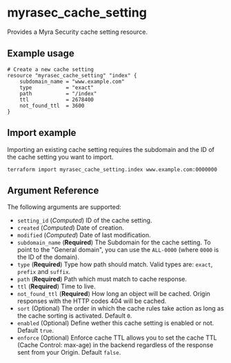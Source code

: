 # myrasec_cache_setting

Provides a Myra Security cache setting resource.

## Example usage

```hcl
# Create a new cache setting
resource "myrasec_cache_setting" "index" {
    subdomain_name = "www.example.com"
    type           = "exact"
    path           = "/index"
    ttl            = 2678400
    not_found_ttl  = 3600
}
```

## Import example
Importing an existing cache setting requires the subdomain and the ID of the cache setting you want to import.
```hcl
terraform import myrasec_cache_setting.index www.example.com:0000000
```

## Argument Reference

The following arguments are supported:

* `setting_id` (*Computed*) ID of the cache setting.
* `created` (*Computed*) Date of creation.
* `modified` (*Computed*) Date of last modification.
* `subdomain_name` (**Required**) The Subdomain for the cache setting. To point to the "General domain", you can use the `ALL-0000` (where `0000` is the ID of the domain).
* `type` (**Required**) Type how path should match. Valid types are: `exact`, `prefix` and `suffix`.
* `path` (**Required**) Path which must match to cache response.
* `ttl` (**Required**) Time to live.
* `not_found_ttl` (**Required**) How long an object will be cached. Origin responses with the HTTP codes 404 will be cached.
* `sort` (Optional) The order in which the cache rules take action as long as the cache sorting is activated. Default `0`.
* `enabled` (Optional) Define wether this cache setting is enabled or not. Default `true`.
* `enforce` (Optional) Enforce cache TTL allows you to set the cache TTL (Cache Control: max-age) in the backend regardless of the response sent from your Origin. Default `false`.

